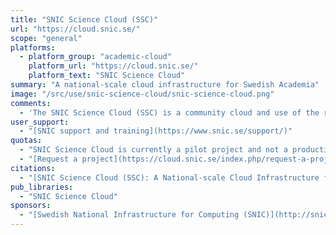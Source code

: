```yaml
---
title: "SNIC Science Cloud (SSC)"
url: "https://cloud.snic.se/"
scope: "general"
platforms:
  - platform_group: "academic-cloud"
    platform_url: "https://cloud.snic.se/"
    platform_text: "SNIC Science Cloud"
summary: "A national-scale cloud infrastructure for Swedish Academia"
image: "/src/use/snic-science-cloud/snic-science-cloud.png"
comments:
  - 'The SNIC Science Cloud (SSC) is a community cloud and use of the resources is free of charge to Swedish PIs and their collaborators. As for other SNIC allocations you need an affiliation with a Swedish higher education institution to be eligible to apply for a project.'
user_support:
  - "[SNIC support and training](https://www.snic.se/support/)"
quotas:
  - "SNIC Science Cloud is currently a pilot project and not a production resource."
  - "[Request a project](https://cloud.snic.se/index.php/request-a-project-on-the-snic-community-cloud/)"
citations:
  - "[SNIC Science Cloud (SSC): A National-scale Cloud Infrastructure for Swedish Academia](https://doi.org/10.1109/eScience.2017.35), Salman Toor, Mathias Lindberg, Ingemar Fallman, Andreas Vallin, Olof Mohill, Pontus Freyhult, Linus Nilsson, Martin Agback, Lars Viklund, Henric Zazzi, Ola Spjuth, Marco Capuccini, Joakim Moller, Donal Murtagh, and Andreas Hellander. 2017 IEEE 13th International Conference on eScience, doi: 10.1109/eScience.2017.35"
pub_libraries:
  - "SNIC Science Cloud"
sponsors:
  - "[Swedish National Infrastructure for Computing (SNIC)](http://snic.se/)"
---
```

